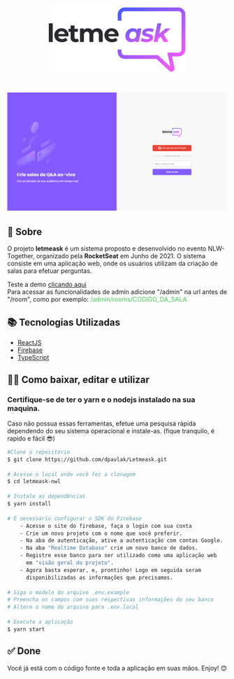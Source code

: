 <h1 align="center">
    <img src="src/assets/images/logo.svg">
</h1>
<h1>
    <img src="src/assets/images/example.png">
</h1>

## 📄 Sobre

O projeto **letmeask** é um sistema proposto e desenvolvido no evento NLW-Together, organizado pela **RocketSeat** em Junho de 2021. O sistema consiste em uma aplicação web, onde os usuários utilizam da criação de salas para efetuar perguntas.

Teste a demo <a href="https://letmeask-6d6cf.web.app">clicando aqui</a><br>
Para acessar as funcionalidades de admin adicione "/admin" na url antes de "/room", como por exemplo: <span style="color: rgb(71, 202, 84)">/admin/rooms/CODIGO_DA_SALA


## 📚 Tecnologias Utilizadas

- [ReactJS](https://reactjs.org)
- [Firebase](https://firebase.google.com/?hl=pt)
- [TypeScript](https://www.typescriptlang.org)


## 👨‍💻 Como baixar, editar e utilizar

### Certifique-se de ter o **yarn** e o **nodejs** instalado na sua maquina.

Caso não possua essas ferramentas, efetue uma pesquisa rápida dependendo do seu sistema operacional e instale-as. (fique tranquilo, é rapido e fácil 😎)

```bash
#Clone o repositório
$ git clone https://github.com/dpavlak/Letmeask.git

# Acesse o local onde você fez a clonagem
$ cd letmeask-nwl

# Instale as dependências
$ yarn install

# É necessario configurar o SDK do Firebase
    - Acesse o site do firebase, faça o login com sua conta
    - Crie um novo projeto com o nome que você preferir.
    - Na aba de autenticação, ative a autenticação com contas Google.
    - Na aba "Realtime Database" crie um novo banco de dados.
    - Registre esse banco para ser utilizado como uma aplicação web
      em "visão geral do projeto".
    - Agora basta esperar, e, prontinho! Logo em seguida seram
      disponibilizadas as informações que precisamos.

# Siga o modelo do arquivo .env.example
# Preencha os campos com suas respectivas informações do seu banco
# Altere o nome do arquivo para .env.local

# Execute a aplicação
$ yarn start
```


## ✅ Done

Você já está com o código fonte e toda a aplicação em suas mãos.
Enjoy! 😊

